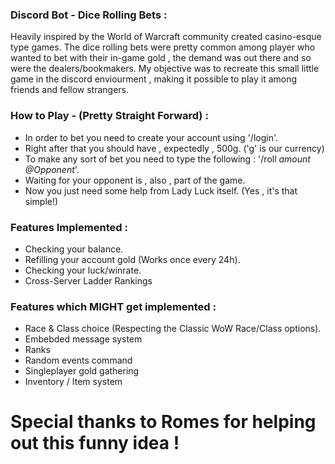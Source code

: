 ### Discord Bot - Dice Rolling Bets :

Heavily inspired by the World of Warcraft community created casino-esque type games. The dice rolling bets were pretty common among player who wanted to bet with their in-game gold , the demand was out there and so were the dealers/bookmakers.
My objective was to recreate this small little game in the discord enviourment , making it possible to play it among friends and fellow strangers.

### How to Play - (Pretty Straight Forward) :
  - In order to bet you need to create your account using '/login'.
  - Right after that you should have , expectedly , 500g. ('g' is our currency)
  - To make any sort of bet you need to type the following : '/roll *amount* *@Opponent*'.
  - Waiting for your opponent is , also , part of the game.
  - Now you just need some help from Lady Luck itself. (Yes , it's that simple!)

### Features Implemented :
  - Checking your balance.
  - Refilling your account gold (Works once every 24h).
  - Checking your luck/winrate.
  - Cross-Server Ladder Rankings
  
### Features which MIGHT get implemented :
  - Race & Class choice (Respecting the Classic WoW Race/Class options).
  - Embebded message system
  - Ranks
  - Random events command
  - Singleplayer gold gathering
  - Inventory / Item system
  
# Special thanks to Romes for helping out this funny idea !
